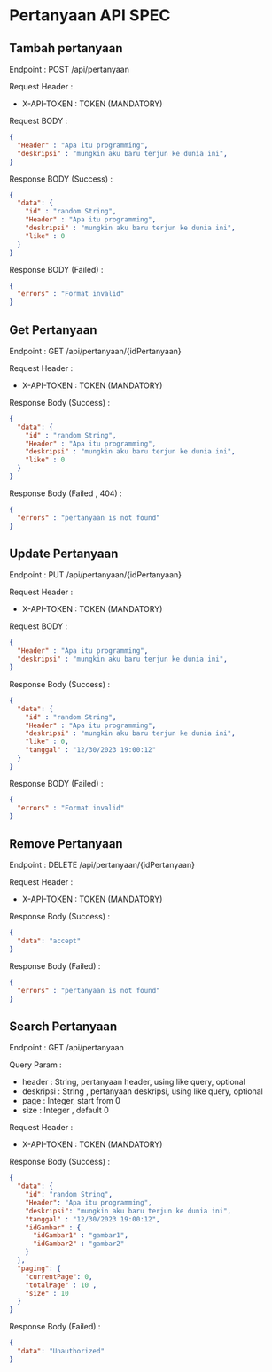# Pertanyaan API SPEC

## Tambah pertanyaan
Endpoint : POST /api/pertanyaan

Request Header :
- X-API-TOKEN : TOKEN (MANDATORY)

Request BODY : 
```json
{
  "Header" : "Apa itu programming",
  "deskripsi" : "mungkin aku baru terjun ke dunia ini",
}
```

Response BODY (Success) :

```json
{
  "data": {
    "id" : "random String",
    "Header" : "Apa itu programming",
    "deskripsi" : "mungkin aku baru terjun ke dunia ini",
    "like" : 0 
  }
}
```

Response BODY (Failed) :
```json
{
  "errors" : "Format invalid"
}
```

## Get Pertanyaan
Endpoint : GET /api/pertanyaan/{idPertanyaan}

Request Header :
- X-API-TOKEN : TOKEN (MANDATORY)

Response Body (Success) :

```json
{
  "data": {
    "id" : "random String",
    "Header" : "Apa itu programming",
    "deskripsi" : "mungkin aku baru terjun ke dunia ini",
    "like" : 0 
  }
}
```

Response Body (Failed , 404) :
```json
{
  "errors" : "pertanyaan is not found"
}
```

## Update Pertanyaan 
Endpoint : PUT /api/pertanyaan/{idPertanyaan}

Request Header :
- X-API-TOKEN : TOKEN (MANDATORY)

Request BODY :
```json
{
  "Header" : "Apa itu programming",
  "deskripsi" : "mungkin aku baru terjun ke dunia ini",
}
```

Response Body (Success) :

```json
{
  "data": {
    "id" : "random String",
    "Header" : "Apa itu programming",
    "deskripsi" : "mungkin aku baru terjun ke dunia ini",
    "like" : 0,
    "tanggal" : "12/30/2023 19:00:12"
  }
}
```

Response BODY (Failed) :
```json
{
  "errors" : "Format invalid"
}
```

## Remove Pertanyaan
Endpoint : DELETE /api/pertanyaan/{idPertanyaan}

Request Header :
- X-API-TOKEN : TOKEN (MANDATORY)

Response Body (Success) :

```json
{
  "data": "accept"
}
```
Response Body (Failed) :
```json
{
  "errors" : "pertanyaan is not found"
}
```


## Search Pertanyaan
Endpoint : GET /api/pertanyaan

Query Param :
 - header : String, pertanyaan header, using like query, optional
 - deskripsi : String , pertanyaan deskripsi, using like query, optional
 - page : Integer, start from 0
 - size : Integer , default 0

Request Header :
- X-API-TOKEN : TOKEN (MANDATORY)

Response Body (Success) :

```json
{
  "data": {
    "id": "random String",
    "Header": "Apa itu programming",
    "deskripsi": "mungkin aku baru terjun ke dunia ini",
    "tanggal" : "12/30/2023 19:00:12",
    "idGambar" : {
      "idGambar1" : "gambar1",
      "idGambar2" : "gambar2"
    }
  },
  "paging": {
    "currentPage": 0,
    "totalPage" : 10 , 
    "size" : 10
  }
}
```

Response Body (Failed) :

```json
{
  "data": "Unauthorized"
}
```